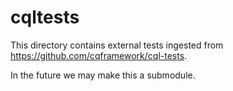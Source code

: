 # cqltests

This directory contains external tests ingested from https://github.com/cqframework/cql-tests.

In the future we may make this a submodule.